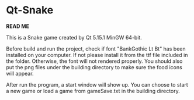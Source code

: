 # Qt-Snake
**READ ME**

This is a Snake game created by Qt 5.15.1 MinGW 64-bit.

Before build and run the project, check if font "BankGothic Lt Bt" has been installed on your computer. If not please install it from the ttf file included in the folder.  Otherwise, the font will not rendered properly. You should also put the png files under the building directory to make sure the food icons will appear.

After run the program, a start window will show up. You can choose to start a new game or load a game from gameSave.txt in the building directory.

